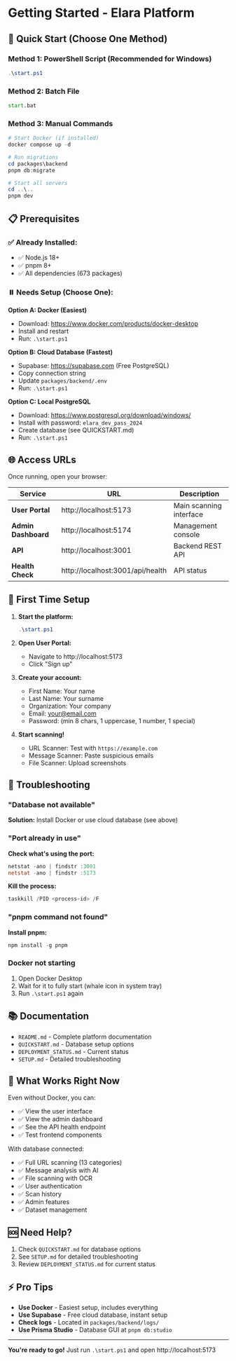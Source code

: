 # Getting Started - Elara Platform

## 🚀 Quick Start (Choose One Method)

### Method 1: PowerShell Script (Recommended for Windows)

```powershell
.\start.ps1
```

### Method 2: Batch File

```cmd
start.bat
```

### Method 3: Manual Commands

```powershell
# Start Docker (if installed)
docker compose up -d

# Run migrations
cd packages\backend
pnpm db:migrate

# Start all servers
cd ..\..
pnpm dev
```

## 📋 Prerequisites

### ✅ Already Installed:
- ✅ Node.js 18+
- ✅ pnpm 8+
- ✅ All dependencies (673 packages)

### ⏸️ Needs Setup (Choose One):

**Option A: Docker (Easiest)**
- Download: https://www.docker.com/products/docker-desktop
- Install and restart
- Run: `.\start.ps1`

**Option B: Cloud Database (Fastest)**
- Supabase: https://supabase.com (Free PostgreSQL)
- Copy connection string
- Update `packages/backend/.env`
- Run: `.\start.ps1`

**Option C: Local PostgreSQL**
- Download: https://www.postgresql.org/download/windows/
- Install with password: `elara_dev_pass_2024`
- Create database (see QUICKSTART.md)
- Run: `.\start.ps1`

## 🌐 Access URLs

Once running, open your browser:

| Service | URL | Description |
|---------|-----|-------------|
| **User Portal** | http://localhost:5173 | Main scanning interface |
| **Admin Dashboard** | http://localhost:5174 | Management console |
| **API** | http://localhost:3001 | Backend REST API |
| **Health Check** | http://localhost:3001/api/health | API status |

## 📱 First Time Setup

1. **Start the platform:**
   ```powershell
   .\start.ps1
   ```

2. **Open User Portal:**
   - Navigate to http://localhost:5173
   - Click "Sign up"

3. **Create your account:**
   - First Name: Your name
   - Last Name: Your surname
   - Organization: Your company
   - Email: your@email.com
   - Password: (min 8 chars, 1 uppercase, 1 number, 1 special)

4. **Start scanning!**
   - URL Scanner: Test with `https://example.com`
   - Message Scanner: Paste suspicious emails
   - File Scanner: Upload screenshots

## 🔧 Troubleshooting

### "Database not available"
**Solution:** Install Docker or use cloud database (see above)

### "Port already in use"
**Check what's using the port:**
```powershell
netstat -ano | findstr :3001
netstat -ano | findstr :5173
```

**Kill the process:**
```powershell
taskkill /PID <process-id> /F
```

### "pnpm command not found"
**Install pnpm:**
```powershell
npm install -g pnpm
```

### Docker not starting
1. Open Docker Desktop
2. Wait for it to fully start (whale icon in system tray)
3. Run `.\start.ps1` again

## 📚 Documentation

- `README.md` - Complete platform documentation
- `QUICKSTART.md` - Database setup options
- `DEPLOYMENT_STATUS.md` - Current status
- `SETUP.md` - Detailed troubleshooting

## 🎯 What Works Right Now

Even without Docker, you can:
- ✅ View the user interface
- ✅ View the admin dashboard
- ✅ See the API health endpoint
- ✅ Test frontend components

With database connected:
- ✅ Full URL scanning (13 categories)
- ✅ Message analysis with AI
- ✅ File scanning with OCR
- ✅ User authentication
- ✅ Scan history
- ✅ Admin features
- ✅ Dataset management

## 🆘 Need Help?

1. Check `QUICKSTART.md` for database options
2. See `SETUP.md` for detailed troubleshooting
3. Review `DEPLOYMENT_STATUS.md` for current status

## ⚡ Pro Tips

- **Use Docker** - Easiest setup, includes everything
- **Use Supabase** - Free cloud database, instant setup
- **Check logs** - Located in `packages/backend/logs/`
- **Use Prisma Studio** - Database GUI at `pnpm db:studio`

---

**You're ready to go!** Just run `.\start.ps1` and open http://localhost:5173
